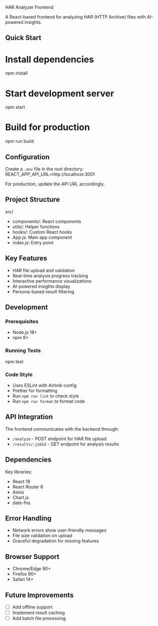 HAR Analyzer Frontend

A React-based frontend for analyzing HAR (HTTP Archive) files with AI-powered insights.

## Quick Start

# Install dependencies
npm install

# Start development server
npm start

# Build for production
npm run build

## Configuration

Create a `.env` file in the root directory:
REACT_APP_API_URL=http://localhost:3001

For production, update the API URL accordingly.

## Project Structure

src/
- components/: React components
- utils/: Helper functions
- hooks/: Custom React hooks
- App.js: Main app component
- index.js: Entry point

## Key Features

- HAR file upload and validation
- Real-time analysis progress tracking
- Interactive performance visualizations
- AI-powered insights display
- Persona-based result filtering

## Development

### Prerequisites
- Node.js 18+
- npm 8+

### Running Tests
npm test

### Code Style
- Uses ESLint with Airbnb config
- Prettier for formatting
- Run `npm run lint` to check style
- Run `npm run format` to format code

## API Integration

The frontend communicates with the backend through:
- `/analyze` - POST endpoint for HAR file upload
- `/results/:jobId` - GET endpoint for analysis results

## Dependencies

Key libraries:
- React 18
- React Router 6
- Axios
- Chart.js
- date-fns

## Error Handling

- Network errors show user-friendly messages
- File size validation on upload
- Graceful degradation for missing features

## Browser Support

- Chrome/Edge 90+
- Firefox 90+
- Safari 14+

## Future Improvements

- [ ] Add offline support
- [ ] Implement result caching
- [ ] Add batch file processing